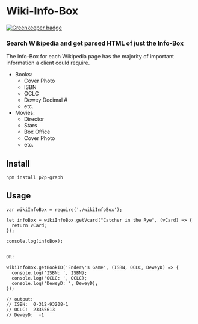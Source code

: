 # Wiki-Info-Box

[![Greenkeeper badge](https://badges.greenkeeper.io/CraigglesO/Wiki-Info-Box.svg)](https://greenkeeper.io/)

### Search Wikipedia and get parsed HTML of just the Info-Box

The Info-Box for each Wikipedia page has the majority of important information a client could require.

+ Books:
  - Cover Photo
  - ISBN
  - OCLC
  - Dewey Decimal #
  - etc.
+ Movies:
  - Director
  - Stars
  - Box Office
  - Cover Photo
  - etc.

## Install

```
npm install p2p-graph
```

## Usage
```
var wikiInfoBox = require('./wikiInfoBox');

let infoBox = wikiInfoBox.getVcard("Catcher in the Rye", (vCard) => {
  return vCard;
});

console.log(infoBox);


OR:

wikiInfoBox.getBookID('Ender\'s Game', (ISBN, OCLC, DeweyD) => {
  console.log('ISBN: ', ISBN);
  console.log('OCLC: ', OCLC);
  console.log('DeweyD: ', DeweyD);
});

// output:
// ISBN:  0-312-93208-1
// OCLC:  23355613
// DeweyD:  -1

```
